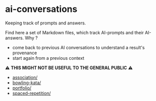 # ai-conversations

Keeping track of prompts and answers.

Find here a set of Markdown files, which track AI-prompts and their AI-answers.
Why ?
- come back to previous AI conversations to understand a result's provenance
- start again from a previous context

:warning: **THIS MIGHT NOT BE USEFUL TO THE GENERAL PUBLIC** :warning:

* [association/](association/index.md)
* [bowling-kata/](bowling-kata/index.md)
* [portfolio/](portfolio/index.md)
* [spaced-repetition/](spaced-repetition/index.md)
